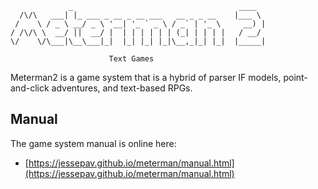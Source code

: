 ```
             _                                     ____
  /\/\   ___| |_ ___ _ __ _ __ ___   __ _ _ __    |___ \
 /    \ / _ \ __/ _ \ '__| '_ ` _ \ / _` | '_ \     __) |
/ /\/\ \  __/ ||  __/ |  | | | | | | (_| | | | |   / __/
\/    \/\___|\__\___|_|  |_| |_| |_|\__,_|_| |_|  |_____|

                      Text Games
```

Meterman2 is a game system that is a hybrid of parser IF models,
point-and-click adventures, and text-based RPGs.

## Manual ##

The game system manual is online here:

- [https://jessepav.github.io/meterman/manual.html](https://jessepav.github.io/meterman/manual.html)
